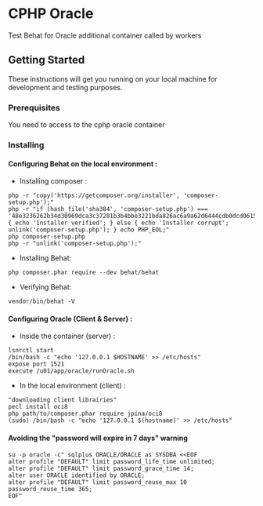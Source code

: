 # CPHP Oracle

Test Behat for Oracle additional container called by workers 

## Getting Started

These instructions will get you running on your local machine for development and testing purposes. 

### Prerequisites

You need to access to the cphp oracle container
 
### Installing

#### Configuring Behat on the local environment :
* Installing composer :
```
php -r "copy('https://getcomposer.org/installer', 'composer-setup.php');"
php -r "if (hash_file('sha384', 'composer-setup.php') === '48e3236262b34d30969dca3c37281b3b4bbe3221bda826ac6a9a62d6444cdb0dcd0615698a5cbe587c3f0fe57a54d8f5') { echo 'Installer verified'; } else { echo 'Installer corrupt'; unlink('composer-setup.php'); } echo PHP_EOL;"
php composer-setup.php
php -r "unlink('composer-setup.php');"
```
* Installing Behat:
```
php composer.phar require --dev behat/behat
```
* Verifying Behat:
```
vendor/bin/behat -V
```

#### Configuring Oracle (Client & Server) :

* Inside the container (server) :
```
lsnrctl start
/bin/bash -c "echo '127.0.0.1 $HOSTNAME' >> /etc/hosts"
expose port 1521
execute /u01/app/oracle/runOracle.sh
```

* In the local environment (client) :
```
"downloading client librairies"
pecl install oci8
php path/to/composer.phar require jpina/oci8
(sudo) /bin/bash -c "echo '127.0.0.1 $(hostname)' >> /etc/hosts"
```

#### Avoiding the "password will expire in 7 days" warning
```
su -p oracle -c" sqlplus ORACLE/ORACLE as SYSDBA <<EOF
alter profile "DEFAULT" limit password_life_time unlimited;
alter profile "DEFAULT" limit password_grace_time 14;
alter user ORACLE identified by ORACLE;
alter profile "DEFAULT" limit password_reuse_max 10 password_reuse_time 365;
EOF"
